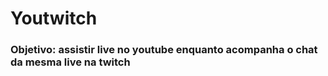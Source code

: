 # Youtwitch


### Objetivo: assistir live no youtube enquanto acompanha o chat da mesma live na twitch
